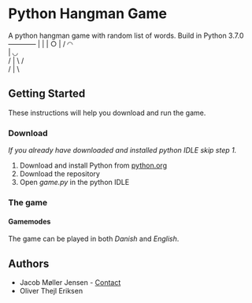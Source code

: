 # Python Hangman Game
A python hangman game with random list of words. Build in Python 3.7.0
    ————
    |            |
    |           ○
    |        / ◜◝ \
    |          ◟◞                
  / | \       /    \
/   |   \
## Getting Started
These instructions will help you download and run the game.
### Download
*If you already have downloaded and installed python IDLE skip step 1.*
1. Download and install Python from [python.org](https://www.python.org)
2. Download the repository
3. Open *game.py* in the python IDLE

### The game
#### Gamemodes
The game can be played in both *Danish* and *English*.
## Authors
- Jacob Møller Jensen - [Contact](https://twitter.com/JacobMollerJ)
- Oliver Thejl Eriksen

